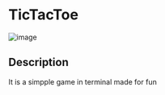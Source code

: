 # TicTacToe

![image](https://github.com/MatiBer/TicTacToe/assets/106385056/09046f85-ee1e-4d4d-a2e8-5f97dbaa7081)

## Description

It is a simpple game in terminal made for fun
